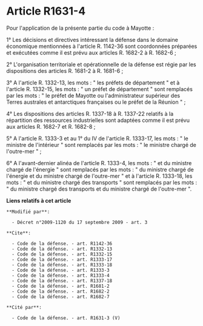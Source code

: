 # Article R1631-4

Pour l'application de la présente partie du code à Mayotte : 

1° Les décisions et directives intéressant la défense dans le domaine économique mentionnées à l'article R. 1142-36 sont
coordonnées préparées et exécutées comme il est prévu aux articles R. 1682-2 à R. 1682-6 ; 

2° L'organisation territoriale et opérationnelle de la défense est régie par les dispositions des articles R. 1681-2 à R.
1681-6 ; 

3° A l'article R. 1332-13, les mots : " les préfets de département " et à l'article R. 1332-15, les mots : " un préfet de
département " sont remplacés par les mots : " le préfet de Mayotte ou l'administrateur supérieur des Terres australes et
antarctiques françaises ou le préfet de la Réunion " ; 

4° Les dispositions des articles R. 1337-18 à R. 1337-22 relatifs à la répartition des ressources industrielles sont adaptées
comme il est prévu aux articles R. 1682-7 et R. 1682-8 ; 

5° A l'article R. 1333-3 et au 1° du IV de l'article R. 1333-17, les mots : " le ministre de l'intérieur " sont remplacés par
les mots : " le ministre chargé de l'outre-mer " ; 

6° A l'avant-dernier alinéa de l'article R. 1333-4, les mots : " et du ministre chargé de l'énergie " sont remplacés par les
mots : " du ministre chargé de l'énergie et du ministre chargé de l'outre-mer " et à l'article R. 1333-18, les mots : " et du
ministre chargé des transports " sont remplacés par les mots : " du ministre chargé des transports et du ministre chargé de
l'outre-mer ".

**Liens relatifs à cet article**

	**Modifié par**:

	  - Décret n°2009-1120 du 17 septembre 2009 - art. 3

	**Cite**:

	  - Code de la défense. - art. R1142-36
	  - Code de la défense. - art. R1332-13
	  - Code de la défense. - art. R1332-15
	  - Code de la défense. - art. R1333-17
	  - Code de la défense. - art. R1333-18
	  - Code de la défense. - art. R1333-3
	  - Code de la défense. - art. R1333-4
	  - Code de la défense. - art. R1337-18
	  - Code de la défense. - art. R1681-2
	  - Code de la défense. - art. R1682-2
	  - Code de la défense. - art. R1682-7

	**Cité par**:

	  - Code de la défense. - art. R1631-3 (V)

